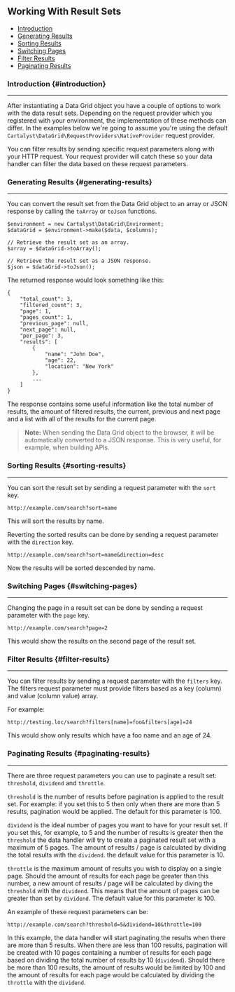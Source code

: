 ## Working With Result Sets

- [Introduction](#introduction)
- [Generating Results](#generating-results)
- [Sorting Results](#sorting-results)
- [Switching Pages](#switching-pages)
- [Filter Results](#filter-results)
- [Paginating Results](#paginating-results)

### Introduction {#introduction}

---

After instantiating a Data Grid object you have a couple of options to work with the data result sets. Depending on the request provider which you registered with your environment, the implementation of these methods can differ. In the examples below we're going to assume you're using the default `Cartalyst\DataGrid\RequestProviders\NativeProvider` request provider.

You can filter results by sending specific request parameters along with your HTTP request. Your request provider will catch these so your data handler can filter the data based on these request parameters.


### Generating Results {#generating-results}

---

You can convert the result set from the Data Grid object to an array or JSON response by calling the `toArray` or `toJson` functions.

	$environment = new Cartalyst\DataGrid\Environment;
	$dataGrid = $environment->make($data, $columns);

	// Retrieve the result set as an array.
	$array = $dataGrid->toArray();

	// Retrieve the result set as a JSON response.
	$json = $dataGrid->toJson();

The returned response would look something like this:

	{
		"total_count": 3,
		"filtered_count": 3,
		"page": 1,
		"pages_count": 1,
		"previous_page": null,
		"next_page": null,
		"per_page": 3,
		"results": [
			{
				"name": "John Doe",
				"age": 22,
				"location": "New York"
			},
			...
		]
	}

The response contains some useful information like the total number of results, the amount of filtered results, the current, previous and next page and a list with all of the results for the current page.

> **Note:** When sending the Data Grid object to the browser, it will be automatically converted to a JSON response. This is very useful, for example, when building APIs.


### Sorting Results {#sorting-results}

---

You can sort the result set by sending a request parameter with the `sort` key.

	http://example.com/search?sort=name

This will sort the results by name.

Reverting the sorted results can be done by sending a request parameter with the `direction` key.

	http://example.com/search?sort=name&direction=desc

Now the results will be sorted descended by name.


### Switching Pages {#switching-pages}

---

Changing the page in a result set can be done by sending a request parameter with the `page` key.

	http://example.com/search?page=2

This would show the results on the second page of the result set.


### Filter Results {#filter-results}

---

You can filter results by sending a request parameter with the `filters` key. The filters request parameter must provide filters based as a key (column) and value (column value) array.

For example:

	http://testing.loc/search?filters[name]=foo&filters[age]=24

This would show only results which have a foo name and an age of 24.


### Paginating Results {#paginating-results}

---

There are three request parameters you can use to paginate a result set: `threshold`, `dividend` and `throttle`.

`threshold` is the number of results before pagination is applied to the result set. For example: if you set this to 5 then only when there are more than 5 results, pagination would be applied. The default for this parameter is 100.

`dividend` is the ideal number of pages you want to have for your result set. If you set this, for example, to 5 and the number of results is greater then the `threshold` the data handler will try to create a paginated result set with a maximum of 5 pages. The amount of results / page is calculated by dividing the total results with the `dividend`. the default value for this parameter is 10.

`throttle` is the maximum amount of results you wish to display on a single page. Should the amount of results for each page be greater than this number, a new amount of results / page will be calculated by diving the `threshold` with the `dividend`. This means that the amount of pages can be greater than set by `dividend`. The default value for this parameter is 100.

An example of these request parameters can be:

	http://example.com/search?threshold=5&dividend=10&throttle=100

In this example, the data handler will start paginating the results when there are more than 5 results. When there are less than 100 results, pagination will be created with 10 pages containing a number of results for each page based on dividing the total number of results by 10 (`dividend`). Should there be more than 100 results, the amount of results would be limited by 100 and the amount of results for each page would be calculated by dividing the `throttle` with the `dividend`.
